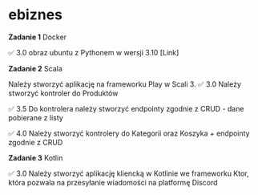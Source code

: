 # ebiznes

**Zadanie 1** Docker

:white_check_mark: 3.0 obraz ubuntu z Pythonem w wersji 3.10
[Link] 


**Zadanie 2** Scala

Należy stworzyć aplikację na frameworku Play w Scali 3. 
:white_check_mark: 3.0 Należy stworzyć kontroler do Produktów

:white_check_mark: 3.5 Do kontrolera należy stworzyć endpointy zgodnie z CRUD - dane pobierane z listy

:white_check_mark: 4.0 Należy stworzyć kontrolery do Kategorii oraz Koszyka + endpointy zgodnie z CRUD


**Zadanie 3** Kotlin

:white_check_mark: 3.0 Należy stworzyć aplikację kliencką w Kotlinie we frameworku Ktor, która pozwala na przesyłanie wiadomości na platformę Discord
